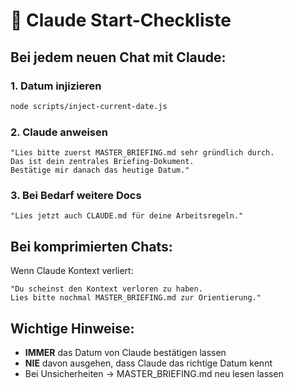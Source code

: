 # 🚀 Claude Start-Checkliste

## Bei jedem neuen Chat mit Claude:

### 1. Datum injizieren
```bash
node scripts/inject-current-date.js
```

### 2. Claude anweisen
```
"Lies bitte zuerst MASTER_BRIEFING.md sehr gründlich durch. 
Das ist dein zentrales Briefing-Dokument. 
Bestätige mir danach das heutige Datum."
```

### 3. Bei Bedarf weitere Docs
```
"Lies jetzt auch CLAUDE.md für deine Arbeitsregeln."
```

## Bei komprimierten Chats:

Wenn Claude Kontext verliert:
```
"Du scheinst den Kontext verloren zu haben. 
Lies bitte nochmal MASTER_BRIEFING.md zur Orientierung."
```

## Wichtige Hinweise:

- **IMMER** das Datum von Claude bestätigen lassen
- **NIE** davon ausgehen, dass Claude das richtige Datum kennt
- Bei Unsicherheiten → MASTER_BRIEFING.md neu lesen lassen